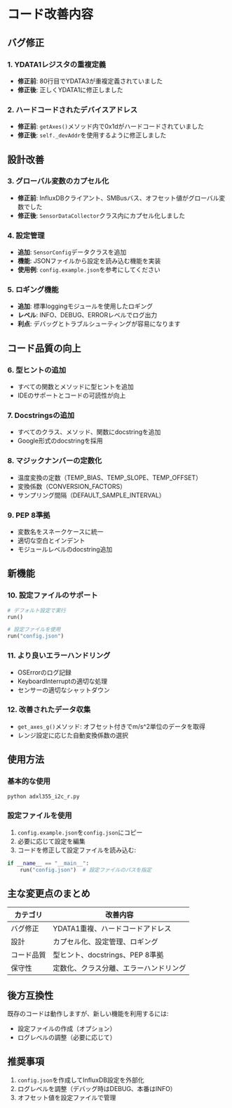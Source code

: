 # コード改善内容

## バグ修正

### 1. YDATA1レジスタの重複定義
- **修正前**: 80行目でYDATA3が重複定義されていました
- **修正後**: 正しくYDATA1に修正しました

### 2. ハードコードされたデバイスアドレス
- **修正前**: `getAxes()`メソッド内で0x1dがハードコードされていました
- **修正後**: `self._devAddr`を使用するように修正しました

## 設計改善

### 3. グローバル変数のカプセル化
- **修正前**: InfluxDBクライアント、SMBusバス、オフセット値がグローバル変数でした
- **修正後**: `SensorDataCollector`クラス内にカプセル化しました

### 4. 設定管理
- **追加**: `SensorConfig`データクラスを追加
- **機能**: JSONファイルから設定を読み込む機能を実装
- **使用例**: `config.example.json`を参考にしてください

### 5. ロギング機能
- **追加**: 標準loggingモジュールを使用したロギング
- **レベル**: INFO、DEBUG、ERRORレベルでログ出力
- **利点**: デバッグとトラブルシューティングが容易になります

## コード品質の向上

### 6. 型ヒントの追加
- すべての関数とメソッドに型ヒントを追加
- IDEのサポートとコードの可読性が向上

### 7. Docstringsの追加
- すべてのクラス、メソッド、関数にdocstringを追加
- Google形式のdocstringを採用

### 8. マジックナンバーの定数化
- 温度変換の定数（TEMP_BIAS、TEMP_SLOPE、TEMP_OFFSET）
- 変換係数（CONVERSION_FACTORS）
- サンプリング間隔（DEFAULT_SAMPLE_INTERVAL）

### 9. PEP 8準拠
- 変数名をスネークケースに統一
- 適切な空白とインデント
- モジュールレベルのdocstring追加

## 新機能

### 10. 設定ファイルのサポート
```python
# デフォルト設定で実行
run()

# 設定ファイルを使用
run("config.json")
```

### 11. より良いエラーハンドリング
- OSErrorのログ記録
- KeyboardInterruptの適切な処理
- センサーの適切なシャットダウン

### 12. 改善されたデータ収集
- `get_axes_g()`メソッド: オフセット付きでm/s^2単位のデータを取得
- レンジ設定に応じた自動変換係数の選択

## 使用方法

### 基本的な使用
```python
python adxl355_i2c_r.py
```

### 設定ファイルを使用
1. `config.example.json`を`config.json`にコピー
2. 必要に応じて設定を編集
3. コードを修正して設定ファイルを読み込む:

```python
if __name__ == "__main__":
    run("config.json")  # 設定ファイルのパスを指定
```

## 主な変更点のまとめ

| カテゴリ | 改善内容 |
|---------|---------|
| バグ修正 | YDATA1重複、ハードコードアドレス |
| 設計 | カプセル化、設定管理、ロギング |
| コード品質 | 型ヒント、docstrings、PEP 8準拠 |
| 保守性 | 定数化、クラス分離、エラーハンドリング |

## 後方互換性

既存のコードは動作しますが、新しい機能を利用するには:
- 設定ファイルの作成（オプション）
- ログレベルの調整（必要に応じて）

## 推奨事項

1. `config.json`を作成してInfluxDB設定を外部化
2. ログレベルを調整（デバッグ時はDEBUG、本番はINFO）
3. オフセット値を設定ファイルで管理
